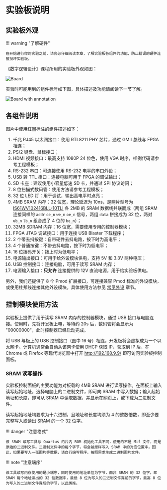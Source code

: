 # 实验板说明

## 实验板外观

!!! warning "了解硬件"

    在开始进行你的实验之前，请务必仔细阅读本章，了解实验板各组件的功能，防止错误的硬件连接损坏实验板。

《数字逻辑设计》课程所用的实验板外观如图：

![Board](../img/board.png)

实验时可能用到的组件标号如下图，具体描述及功能请阅读下一节了解。

![Board with annotation](../img/board_anno.png)

## 各组件说明

图片中使用红圈标注的组件描述如下：

1. 千兆 RJ45 以太网接口：使用 RTL8211 PHY 芯片，通过 GMII 总线与 FPGA 相连；
2. PS/2 键盘、鼠标接口；
3. HDMI 视频接口：最高支持 1080P 24 位色，使用 VGA 时序，样例代码请参考工程模板；
4. RS-232 串口：可连接使用 RS-232 电平的串口外设；
5. USB 转 TTL 串口：连接电脑可用于 FPGA 的调试输出；
6. SD 卡座：建议使用小容量低速 SD 卡，并通过 SPI 协议访问；
7. 8 位扫描式数码管：使用方法请参考工程模板；
8. 32 位 LED 灯：用于调试，输出高电平时点亮；
9. 4MB SRAM 内存：32 位宽，理论延迟为 10ns，是两片型号为 [IS61WV102416BLL-10TLI](https://www.issi.com/WW/pdf/61WV102416ALL.pdf) 各 2MB 的 SRAM 数据线并联而成（两组 SRAM 连接同样的 `addr` `ce_n` `we_n` `oe_n` 信号，两组 `data` 拼接成为 32 位，两对 `ub_n` `lb_n` 组合成了 4 位的 `be_n`）；
10. 32MB SDRAM 内存：16 位宽，需要使用专用的控制器模块；
11. FPGA JTAG 调试接口：用于连接 USB Blaster 下载程序；
12. 2 个带去抖按键：自带硬件去抖电路，按下时为高电平；
13. 4 个普通按键：不带去抖电路，按下时为低电平；
14. 16 位拨码开关：拨上时为低电平；
15. 电源输出接口：可用于给外设模块供电，支持 5V 和 3.3V 两种电压；
16. USB 控制接口：连接电脑，可用于读写 SRAM 内存；
17. 电源输入接口：**只允许** 连接提供的 12V 直流电源，用于给实验板供电。

另外，我们还提供了 8 个 Pmod 扩展接口，可连接兼容 Pmod 标准的外设模块，或使用杜邦线连接其他外设模块。具体使用方法参见 [常见外设](peripheral.md) 章节。


## 控制模块使用方法

实验板上提供了用于读写 SRAM 内存的控制器模块，通过 USB 接口与电脑连接。使用时，先将开发板上电，等待约 20s 后，数码管将会显示为 "00000000"，此时控制器已经启动完成。

将 USB 与板上的 USB 控制接口（图中 16 号）相连，开发板将会虚拟成为一个以太网卡。计算机通常会自动从该网卡使用 DHCP 获取 IP，获取到 IP 后，在 Chrome 或 Firefox 等现代浏览器中打开 http://192.168.9.9/ 即可访问实验板控制面板。

### SRAM 读写操作

实验板控制面板的主要功能为对板载的 4MB SRAM 进行读写操作。在面板上输入读写起始地址，选择电脑上的二进制文件，即可向 SRAM 中写入数据；输入起始地址和长度，即可从 SRAM 中读取数据，并显示在网页上，或下载为二进制文件。

读写起始地址均要求为十六进制，且地址和长度均须为 4 的整数倍数，即至少要完整写入或读出 SRAM 的一个 32 位字。

!!! danger "注意格式"

    该 SRAM 读写工具与 Quartus 的片内 ROM 初始化工具不同，使用的不是 Mif 文件，而是原始的二进制文件。二进制文件中的每个字节，将会被原样写入 SRAM 中的对应位置中。因此，如果要写入一张图片等数据，请自行编写程序，按照需求生成二进制图片文件。

!!! note "注意端序"

    该工具读写内存使用的是小端序，同时使用的地址单位为字节，而非 SRAM 的 32 位字。即 SRAM 每个地址读出的 32 位数据中，最低 8 位为写入的二进制文件靠前的字节，最高 8 位为写入的二进制文件靠后的字节，以此类推。
